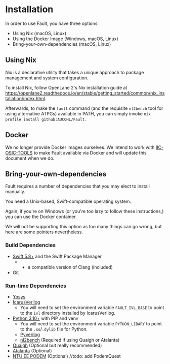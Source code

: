 # Installation

In order to use Fault, you have three options:

- Using Nix (macOS, Linux)
- Using the Docker Image (Windows, macOS, Linux)
- Bring-your-own-dependencies (macOS, Linux)

## Using Nix 

Nix is a declarative utility that takes a unique approach to package management
and system configuration.

To install Nix, follow OpenLane 2's Nix installation guide at
https://openlane2.readthedocs.io/en/stable/getting_started/common/nix_installation/index.html.

Afterwards, to make the `fault` command (and the requisite `nl2bench` tool for
using alternative ATPGs) available in PATH, you can simply invoke
`nix profile install github:AUCOHL/Fault`.

## Docker

We no longer provide Docker images ourselves. We intend to work with
[IIC-OSIC-TOOLS](https://github.com/iic-jku/IIC-OSIC-TOOLS) to make Fault
available via Docker and will update this document when we do.

## Bring-your-own-dependencies

Fault requires a number of dependencies that you may elect to install manually.

You need a Unix-based, Swift-compatible operating system. 

Again, if you're on Windows (or you're too lazy to follow these instructions,)
you can use the Docker container.

We will not be supporting this option as too many things can go wrong, but here
are some pointers nevertheless.

### Build Dependencies

* [Swift 5.8+](https://swift.org) and the Swift Package Manager
  * + a compatible version of Clang (included)
* Git

### Run-time Dependencies

- [Yosys](https://github.com/yosyshq/yosys)
- [IcarusVerilog](https://steveicarus.github.io/iverilog/usage/installation.html)
  - You will need to set the environment variable `FAULT_IVL_BASE` to point to
    the `ivl` directory installed by IcarusVerilog.
- [Python 3.10+](https://www.python.org/downloads/) with PIP and venv
  - You will need to set the environment variable `PYTHON_LIBARY` to point to
    the `.so`/`.dylib` file for Python.
  - [Pyverilog](https://github.com/pyverilog/pyverilog)
  - [nl2bench](https://github.com/donn/nl2bench) (Required if using Quaigh or Atalanta)
- [Quaigh](https://github.com/coloquinte/quaigh) (Optional but really recommended)
- [Atalanta](https://github.com/hsluoyz/atalanta) (Optional)
- [NTU EE PODEM](https://github.com/donn/VLSI-Testing) (Optional)
//todo: add PodemQuest
